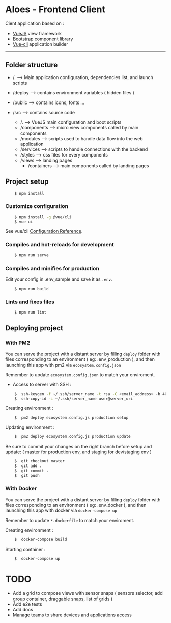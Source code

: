 # Aloes - Frontend Client

Cient application based on :
- [VueJS](https://vuejs.org/) view framework
- [Bootstrap](http://getbootstrap.com/) component library
- [Vue-cli](https://cli.vuejs.org/) application builder

---


## Folder structure

- /.  --> Main application configuration, dependencies list, and launch scripts 

- /deploy --> contains environment variables ( hidden files )

- /public --> contains icons, fonts ... 

- /src --> contains source code 
	- /.  -->  VueJS main configuration and boot scripts
	- /components --> micro view components called by main components
	- /modules --> scripts used to handle data flow into the web application
	- /services --> scripts to handle connections with the backend
	- /styles --> css files for every components
	- /views --> landing pages 
		- /containers --> main components called by landing pages
	

## Project setup

```bash
	$ npm install
```


### Customize configuration

```bash
	$ npm install -g @vue/cli
	$ vue ui
```
See vue/cli [Configuration Reference](https://cli.vuejs.org/config/).


### Compiles and hot-reloads for development

```bash
	$ npm run serve
```


### Compiles and minifies for production

Edit your config in .env_sample and save it as `.env`.

```bash
	$ npm run build
```


### Lints and fixes files

```bash
	$ npm run lint
```


## Deploying project

### With PM2 
You can serve the project with a distant server by filling `deploy` folder with files corresponding to an environment ( eg: .env_production ), and then launching this app with pm2 via `ecosystem.config.json` 

Remember to update `ecosystem.config.json` to match your enviroment.

- Access to server with SSH :

```bash
	$  ssh-keygen -f ~/.ssh/server_name -t rsa -C <email_address> -b 4096
	$  ssh-copy-id -i ~/.ssh/server_name user@server_uri
```

Creating environment :

```bash
	$  pm2 deploy ecosystem.config.js production setup
```

Updating environment :

```bash
	$  pm2 deploy ecosystem.config.js production update
```

Be sure to commit your changes on the right branch before setup and update: ( master for production env, and staging for dev/staging env )

```bash
	$  git checkout master
	$  git add .
	$  git commit .
	$  git push
```

### With Docker 
You can serve the project with a distant server by filling `deploy` folder with files corresponding to an environment ( eg: .env_docker ), and then launching this app with docker via `docker-compose up` 

Remember to update `*.dockerfile` to match your enviroment.


Creating environment :

```bash
	$  docker-compose build
```

Starting container :

```bash
	$  docker-compose up
```


# TODO 

- Add a grid to compose views with sensor snaps ( sensors selector, add group container, draggable snaps, list of grids )
- Add e2e tests
- Add docs
- Manage teams to share devices and applications access

